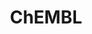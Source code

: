 ---
bigquery: https://console.cloud.google.com/bigquery?p=patents-public-data&d=ebi_chembl&page=dataset
citation: '"The ChEMBL database in 2017." Anna Gaulton, Anne Hersey, Michał Nowotka,
  A Patrícia Bento, Jon Chambers, David Mendez, Prudence Mutowo, Francis Atkinson,
  Louisa J Bellis, Elena Cibrián-Uhalte, Mark Davies, Nathan Dedman, Anneli Karlsson,
  María Paula Magariños, John P Overington, George Papadatos, Ines Smit, Andrew R
  Leach Nucleic acids Research (2017) 45 (Database Issue), D945-D954'
contributors: European Bioinformatics Institute
cost: None
description: ChEMBL Data is a manually curated database of small molecules used in
  drug discovery, including information about existing patented drugs.
documentation: 'schema: https://www.ebi.ac.uk/chembl/db_schema


  '
last_edit: 04/08/2022, 04:56:19
location: https://console.cloud.google.com/marketplace/product/google_patents_public_datasets/chembl
maintained_by: EMBL-EBI, an outstation of European Molecular Biology Laboratory
related_publications: '

  ChEMBL: towards direct deposition of bioassay data.


  Mendez D, Gaulton A, Bento AP, Chambers J, De Veij M, Félix E, Magariños MP, Mosquera
  JF, Mutowo P, Nowotka M, Gordillo-Marañón M, Hunter F, Junco L, Mugumbate G, Rodriguez-Lopez
  M, Atkinson F, Bosc N, Radoux CJ, Segura-Cabrera A, Hersey A, Leach AR.


  — Nucleic Acids Res. 2019; 47(D1):D930-D940. doi: 10.1093/nar/gky1075

  '
schema_fields:
- full_molformula
- assay_param_id
- l6
- helm_notation
- assay_tax_id
- cell_ontology_id
- metref_id
- pchembl_value
- confidence
- smarts
- first_in_class
- mutation
- mol_hrac_id
- aspect
- natural_product
- withdrawn_flag
- hba
- updated_on
- actsm_id
- ddd_value
- therapeutic_flag
- chebi_par_id
- title
- mc_target_accession
- component_synonym
- met_conversion
- chirality
- mol_atc_id
- abstract
- substrate_record_id
- drugind_id
- research_stem
- oral
- curation_comment
- warning_country
- standard_units
- standard_flag
- class_level
- parenteral
- l4
- formulation_id
- mc_target_name
- patent_expire_date
- status
- frac_code
- label
- organism
- bao_endpoint
- withdrawn_country
- mesh_heading
- site_residues
- acd_most_apka
- enzyme_tid
- targcomp_id
- rtb
- mec_id
- species_group_flag
- assay_subcellular_fraction
- usan_substem
- assay_tissue
- first_page
- metabolite_record_id
- src_compound_id
- molecule_type
- ref_id
- sei
- warnref_id
- withdrawn_class
- disease_efficacy
- type
- domain_description
- year
- major_class
- published_value
- qed_weighted
- assay_category
- version
- structure_type
- sequence_md5sum
- indref_id
- hbd
- set_name
- cidx
- psa
- published_type
- parent_molregno
- cl_lincs_id
- nda_type
- compound_key
- assay_organism
- homologue
- standard_type
- site_id
- data_validity_comment
- mecref_id
- usan_year
- ddd_comment
- start_position
- hbd_lipinski
- pubmed_id
- tbl
- warning_id
- ddd_id
- class_type
- polymer_flag
- stem
- target_mapping
- comp_go_id
- normal_range_min
- protein_class_id
- site_name
- assay_id
- variant_id
- max_phase_for_ind
- bao_id
- uo_units
- units
- level3_description
- aromatic_rings
- met_id
- efo_term
- uberon_id
- standard_text_value
- num_alerts
- cx_logd
- acd_most_bpka
- target_type
- cell_source_tax_id
- ro3_pass
- annotation
- product_id
- targrel_id
- isoform
- binding_site_comment
- irac_code
- parent_id
- cell_source_organism
- path
- standard_upper_value
- src_description
- met_comment
- idx
- end_position
- bto_id
- l2
- entity_id
- authors
- usan_stem
- molecular_species
- efo_id
- level5
- acd_logp
- trade_name
- predbind_id
- bei
- max_phase
- strength
- activity_count
- oc_id
- synonyms
- aidx
- molregno
- drug_substance_flag
- record_id
- downgraded
- ass_cls_map_id
- doc_id
- ridx
- standard_inchi_key
- company
- l7
- patent_use_code
- route
- parent_type
- enzyme_name
- assay_source
- as_id
- relationship_desc
- component_id
- usan_stem_id
- l5
- approval_date
- assay_class_id
- level1
- ap_id
- job_id
- atc_code
- src_short_name
- level4_description
- withdrawn_year
- num_ro5_violations
- mw_freebase
- assay_desc
- doc_type
- dosed_ingredient
- description
- parameter_type
- stem_class
- qudt_units
- pathway_id
- activity_id
- std_act_id
- level1_description
- dosage_form
- black_box_warning
- withdrawn_reason
- active_molregno
- level4
- mol_irac_id
- curated_by
- assay_test_type
- full_mwt
- db_version
- pathway_key
- value
- warning_year
- activity_comment
- last_active
- published_relation
- hrac_code
- mechanism_of_action
- direct_interaction
- delist_flag
- innovator_company
- cell_description
- num_lipinski_ro5_violations
- compd_id
- mw_monoisotopic
- protein_class_synonym
- le
- related_tid
- rgid
- level3
- level2_description
- sequence
- relationship
- bao_format
- warning_class
- potential_duplicate
- warning_type
- mc_organism
- co_stem_id
- level2
- warning_description
- country
- mc_target_type
- res_stem_id
- action_type
- submission_date
- upper_value
- who_name
- previous_company
- ad_type
- mol_frac_id
- creation_date
- source
- canonical_smiles
- compsyn_id
- tid
- frac_class_id
- toid
- last_page
- mechanism_comment
- entity_type
- domain_id
- issue
- availability_type
- patent_id
- smid
- drug_product_flag
- alogp
- protclasssyn_id
- molsyn_id
- standard_value
- cell_id
- sitecomp_id
- pref_name
- cell_source_tissue
- cx_most_bpka
- applicant_full_name
- go_id
- source_domain_id
- text_value
- stat
- ddd_admr
- biocomp_id
- prediction_method
- parent_go_id
- domain_name
- priority
- published_units
- cell_name
- l8
- active_ingredient
- irac_class_id
- name
- updated_by
- clo_id
- target_desc
- src_assay_id
- volume
- caloha_id
- tid_fixed
- src_id
- accession
- drug_record_id
- confidence_score
- ref_type
- alert_set_id
- molfile
- l3
- mc_tax_id
- alert_id
- short_name
- ingredient
- selectivity_comment
- cx_logp
- assay_cell_type
- log_id
- orig_description
- journal
- cpd_str_alert_id
- result_flag
- syn_type
- molecular_mechanism
- tissue_id
- definition
- component_type
- topical
- comments
- acd_logd
- db_source
- hrac_class_id
- inorganic_flag
- doi
- hba_lipinski
- standard_relation
- protein_class_desc
- mesh_id
- first_approval
- domain_type
- who_extra
- chembl_id
- publication_number
- lle
- assay_type
- prod_pat_id
- ddd_units
- cx_most_apka
- ref_url
- relation
- parameter_value
- subgroup
- tax_id
- patent_no
- prodrug
- comp_class_id
- alert_name
- l1
- cellosaurus_id
- usan_stem_definition
- normal_range_max
- heavy_atoms
- indication_class
- assay_strain
- relationship_type
- compound_name
- standard_inchi
shortname: chembl
tags:
- biotechnology
- health
- chemical
- bioinformatics
- medical
terms_of_use: CC BY-SA 3.0
title: ChEMBL
uuid: e232a192-965c-4ec9-904c-155b6dfe56c5
---